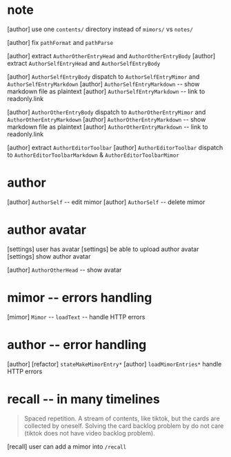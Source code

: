 # note

[author] use one `contents/` directory instead of `mimors/` vs `notes/`

[author] fix `pathFormat` and `pathParse`

[author] extract `AuthorOtherEntryHead` and `AuthorOtherEntryBody`
[author] extract `AuthorSelfEntryHead` and `AuthorSelfEntryBody`

[author] `AuthorSelfEntryBody` dispatch to `AuthorSelfEntryMimor` and `AuthorSelfEntryMarkdown`
[author] `AuthorSelfEntryMarkdown` -- show markdown file as plaintext
[author] `AuthorSelfEntryMarkdown` -- link to readonly.link

[author] `AuthorOtherEntryBody` dispatch to `AuthorOtherEntryMimor` and `AuthorOtherEntryMarkdown`
[author] `AuthorOtherEntryMarkdown` -- show markdown file as plaintext
[author] `AuthorOtherEntryMarkdown` -- link to readonly.link

[author] extract `AuthorEditorToolbar`
[author] `AuthorEditorToolbar` dispatch to `AuthorEditorToolbarMarkdown` & `AuthorEditorToolbarMimor`

# author

[author] `AuthorSelf` -- edit mimor
[author] `AuthorSelf` -- delete mimor

# author avatar

[settings] user has avatar
[settings] be able to upload author avatar
[settings] show author avatar

[author] `AuthorOtherHead` -- show avatar

# mimor -- errors handling

[mimor] `Mimor` -- `loadText` -- handle HTTP errors

# author -- error handling

[author] [refactor] `stateMakeMimorEntry*`
[author] `loadMimorEntries*` handle HTTP errors

# recall -- in many timelines

> Spaced repetition. A stream of contents, like tiktok, but the cards
> are collected by oneself. Solving the card backlog problem by do not
> care (tiktok does not have video backlog problem).

[recall] user can add a mimor into `/recall`
